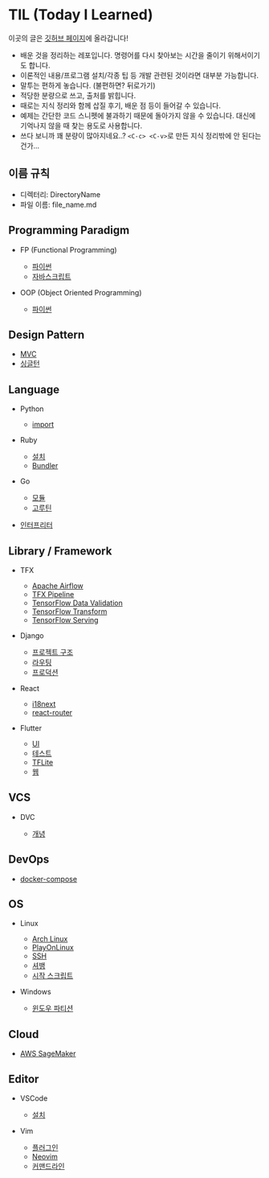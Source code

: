 # TIL (Today I Learned)

이곳의 글은 [깃허브 페이지](https://solar0037.github.io/TIL)에 올라갑니다!

- 배운 것을 정리하는 레포입니다. 명령어를 다시 찾아보는 시간을 줄이기 위해서이기도 합니다.
- 이론적인 내용/프로그램 설치/각종 팁 등 개발 관련된 것이라면 대부분 가능합니다.
- 말투는 편하게 놓습니다. (불편하면? 뒤로가기)
- 적당한 분량으로 쓰고, 출처를 밝힙니다.
- 때로는 지식 정리와 함께 삽질 후기, 배운 점 등이 들어갈 수 있습니다.
- 예제는 간단한 코드 스니펫에 불과하기 때문에 돌아가지 않을 수 있습니다. 대신에 기억나지 않을 때 찾는 용도로 사용합니다.
- 쓰다 보니까 꽤 분량이 많아지네요..? `<C-c> <C-v>`로 만든 지식 정리밖에 안 된다는 건가...

## 이름 규칙

- 디렉터리: DirectoryName
- 파일 이름: file_name.md

## Programming Paradigm

- FP (Functional Programming)

  - [파이썬](./Paradigm/FP/fp_python.md)
  - [자바스크립트](./Paradigm/FP/fp_javascript.md)

- OOP (Object Oriented Programming)

  - [파이썬](./Paradigm/OOP/oop_python.md)

## Design Pattern

- [MVC](./DesignPattern/MVC.md)
- [싱글턴](./DesignPattern/singleton.md)

## Language

- Python

  - [import](./Language/Python/import.md)

- Ruby

  - [설치](./Language/Ruby/install.md)
  - [Bundler](./Language/Ruby/bundler.md)

- Go

  - [모듈](./Language/Go/module.md)
  - [고루틴](./Language/Go/goroutine.md)

- [인터프리터](./Language/interpreter.md)

## Library / Framework

- TFX

  - [Apache Airflow](./LibFwk/TFX/apache_airflow.md)
  - [TFX Pipeline](./LibFwk/TFX/tfx_pipeline.md)
  - [TensorFlow Data Validation](./LibFwk/TFX/tfdv.md)
  - [TensorFlow Transform](./LibFwk/TFX/tft.md)
  - [TensorFlow Serving](./LibFwk/TFX/tf_serving.md)

- Django

  - [프로젝트 구조](./LibFwk/Django/project_structure.md)
  - [라우팅](./LibFwk/Django/routing.md)
  - [프로덕션](./LibFwk/Django/production.md)

- React

  - [i18next](./LibFwk/React/react_i18next.md)
  - [react-router](./LibFwk/React/react_router.md)

- Flutter

  - [UI](./LibFwk/Flutter/ui.md)
  - [테스트](./LibFwk/Flutter/test.md)
  - [TFLite](./LibFwk/Flutter/tflite.md)
  - [웹](./LibFwk/Flutter/web.md)

## VCS

- DVC

  - [개녕](./VCS/DVC/concept.md)

## DevOps

- [docker-compose](./DevOps/docker_compose.md)

## OS

- Linux

  - [Arch Linux](./OS/Linux/arch_linux.md)
  - [PlayOnLinux](./OS/Linux/playonlinux.md)
  - [SSH](./OS/Linux/ssh.md)
  - [셔뱅](./OS/Linux/shebang.md)
  - [시작 스크립트](./OS/Linux/startup_script.md)

- Windows

  - [윈도우 파티션](./OS/Windows/windows_partition.md)

## Cloud

- [AWS SageMaker](./Cloud/aws_sagemaker.md)

## Editor

- VSCode

  - [설치](./Editor/VSCode/install.md)

- Vim

  - [플러그인](./Editor/Vim/plugin.md)
  - [Neovim](./Editor/Vim/neovim.md)
  - [커맨드라인](./Editor/Vim/cmdline.md)
